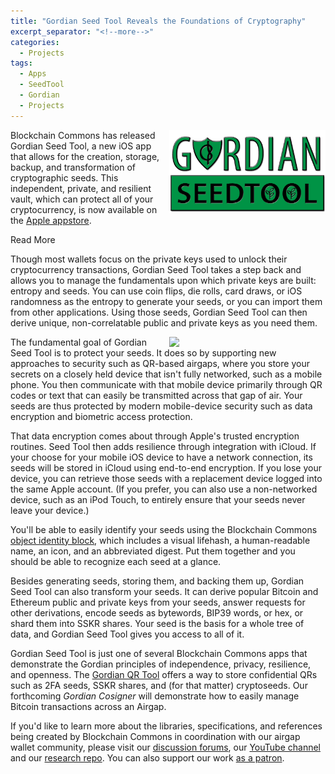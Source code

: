 ```yaml
---
title: "Gordian Seed Tool Reveals the Foundations of Cryptography"
excerpt_separator: "<!--more-->"
categories:
  - Projects
tags:
  - Apps
  - SeedTool
  - Gordian
  - Projects
---
```


<img src="https://raw.githubusercontent.com/BlockchainCommons/GordianSeedTool-iOS/master/images/logos/gordian-seedtool-logo-white.jpg" align=right width=250>

Blockchain Commons has released Gordian Seed Tool, a new iOS app that allows for the creation, storage, backup, and transformation of cryptographic seeds. This independent, private, and resilient vault, which can protect all of your cryptocurrency, is now available on the [Apple appstore](https://apps.apple.com/us/app/gordian-seed-tool/id1545088229).

<div class="bold--excerpt--node">Read More</div>

<!--more-->

Though most wallets focus on the private keys used to unlock their cryptocurrency transactions, Gordian Seed Tool takes a step back and allows you to manage the fundamentals upon which private keys are built: entropy and seeds. You can use coin flips, die rolls, card draws, or iOS randomness as the entropy to generate your seeds, or you can import them from other applications. Using those seeds, Gordian Seed Tool can then derive unique, non-correlatable public and private keys as you need them.

<img src="https://raw.githubusercontent.com/BlockchainCommons/GordianSeedTool-iOS/master/images/gg-list.jpg" align=right width=250>

The fundamental goal of Gordian Seed Tool is to protect your seeds. It does so by supporting new approaches to security such as QR-based airgaps, where you store your secrets on a closely held device that isn't fully networked, such as a mobile phone. You then communicate with that mobile device primarily through QR codes or text that can easily be transmitted across that gap of air. Your seeds are thus protected by modern mobile-device security such as data encryption and biometric access protection. 

That data encryption comes about through Apple's trusted encryption routines. Seed Tool then adds resilience through integration with iCloud. If your choose for your mobile iOS device to have a network connection, its seeds will be stored in iCloud using end-to-end encryption. If you lose your device, you can retrieve those seeds with a replacement device logged into the same Apple account. (If you prefer, you can also use a non-networked device, such as an iPod Touch, to entirely ensure that your seeds never leave your device.)

You'll be able to easily identify your seeds using the Blockchain Commons [object identity block](https://github.com/BlockchainCommons/Research/blob/master/papers/bcr-2021-002-digest.md#object-identity-block), which includes a visual lifehash, a human-readable name, an icon, and an abbreviated digest. Put them together and you should be able to recognize each seed at a glance.

Besides generating seeds, storing them, and backing them up, Gordian Seed Tool can also transform your seeds. It can derive popular Bitcoin and Ethereum public and private keys from your seeds, answer requests for other derivations,  encode seeds as bytewords, BIP39 words, or hex, or shard them into SSKR shares. Your seed is the basis for a whole tree of data, and Gordian Seed Tool gives you access to all of it.

Gordian Seed Tool is just one of several Blockchain Commons apps that demonstrate the Gordian principles of independence, privacy, resilience, and openness. The [Gordian QR Tool](https://apps.apple.com/us/app/gordian-qr-tool/id1506851070) offers a way to store confidential QRs such as 2FA seeds, SSKR shares, and (for that matter) cryptoseeds. Our forthcoming _Gordian Cosigner_ will demonstrate how to easily manage Bitcoin transactions across an Airgap.

If you'd like to learn more about the libraries, specifications, and references being created by Blockchain Commons in coordination with our airgap wallet community, please visit our [discussion forums](https://github.com/BlockchainCommons/Airgapped-Wallet-Community/discussions), our [YouTube channel](https://www.youtube.com/channel/UCPQ9LtDWZAkfItMF4B5tztw) and our [research repo](https://github.com/BlockchainCommons/Research/blob/master/README.md). You can also support our work [as a patron](https://github.com/sponsors/BlockchainCommons).
